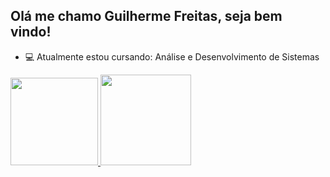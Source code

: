 ## Olá me chamo Guilherme Freitas, seja bem vindo!

- 💻 Atualmente estou cursando: Análise e Desenvolvimento de Sistemas

<div>
  <a href="https//github.com/GuiFreitas15">
  <img height="140em" src="https://github-readme-stats.vercel.app/api?username=GuiFreitas15&show_icons=true&theme=radical&include_all_commits=true&count_private=true">
  <img height="145em" src="https://github-readme-stats.vercel.app/api/top-langs/?username=GuiFreitas15&layout=compact&langs_count16&theme=radical">
</div>

<div>
  <a href="https://instagram.com/gui.freiitas_
</div>
